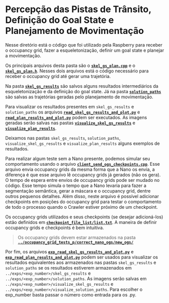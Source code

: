 # Percepção das Pistas de Trânsito, Definição do Goal State e Planejamento de Movimentação

Nesse diretório está o código que foi utilizado pela Raspberry para receber o occupancy grid, fazer a esqueletonização, 
definir um goal state e planejar a movimentação.

Os principais arquivos desta pasta são o [**`skel_gs_plan.cpp`**](./skel_gs_plan.cpp) e o [**`skel_gs_plan.h`**](./skel_gs_plan.h). 
Nesses dois arquivos está o código necessário para receber o occupancy grid até gerar uma trajetória.

Na pasta [**`skel_gs_results`**](./skel_gs_results) são salvos alguns resultados intermediários da esqueletonização e da definição do goal state.
Já na pasta [**`solution_paths`**](./solution_paths) são salvas as trajetórias geradas pelo planejamento de movimentação.

Para visualizar os resultados presentes em `skel_gs_results` e `solution_paths` os arquivos 
[**`read_skel_gs_results_and_plot.py`**](./read_skel_gs_results_and_plot.py) e 
[**`read_plan_results_and_plot.py`**](./read_plan_results_and_plot.py) podem ser executados. 
As imagens geradas serão salvas nas pastas 
[**`visualize_skel_gs_results`**](./visualize_skel_gs_results) e [**`visualize_plan_results`**](./visualize_plan_results).

Deixamos nas pastas `skel_gs_results`, `solution_paths`, `visualize_skel_gs_results` e `visualize_plan_results` alguns exemplos de resultados.

Para realizar algum teste sem a Nano presente, podemos simular seu comportamento usando o arquivo 
[**`client_send_ogs_checkpoints.cpp`**](./client_send_ogs_checkpoints.cpp). Esse arquivo envia occupancy grids da mesma forma que a Nano os envia, 
a diferença é que esse arquivo lê occupancy grids já gerados (não os gera). O tempo de espera entre envios de occupancy grids pode ser mudado no código. 
Esse tempo simula o tempo que a Nano levaria para fazer a segmentação semântica, gerar a máscara e o occupancy grid, dentre outros pequenos detalhes.
Além disso, neste arquivo é possível adicionar checkpoints em posições do occupancy grid para testar o comportamento de todo o processo quando o Crawler
estiver próximo de um checkpoint.

Os occupancy grids utilizados e seus checkpoints (se desejar adicioná-los) estão definidos em 
[**`checkpoint_file_list/list.txt`**](./checkpoint_file_list/list.txt). A maneira de definir occupancy grids e checkpoints é bem intuitiva.

> Os occupancy grids devem estar armazenados na pasta 
> [**`../occupancy_grid_tests_p/correct_nano_ogs/new_ogs/`**](../occupancy_grid_tests_p/correct_nano_ogs/new_ogs)

Por fim, os arquivos [**`exp_read_skel_gs_results_and_plot.py`**](./exp_read_skel_gs_results_and_plot.py) e 
[**`exp_read_plan_results_and_plot.py`**](./exp_read_plan_results_and_plot.py) podem ser usados para visualizar os resultados equivalentes aos 
armazenados nas pastas `skel_gs_results` e `solution_paths` se os resultados estiverem armazenados em 
`../exps/<exp_number>/skel_gs_results` e `../exps/<exp_number>/solution_paths`. As imagens serão salvas em
`../exps/<exp_number>/visualize_skel_gs_results` e `../exps/<exp_number>/visualize_solution_paths`. Para escolher o exp_number 
basta passar o número como entrada para os .py.
